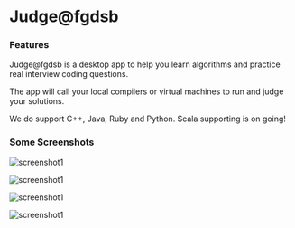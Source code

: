 Judge@fgdsb
======

### Features

Judge@fgdsb is a desktop app to help you learn algorithms and practice real interview coding questions.

The app will call your local compilers or virtual machines to run and judge your solutions.

We do support C++, Java, Ruby and Python. Scala supporting is on going!

### Some Screenshots

![screenshot1](https://farm8.staticflickr.com/7290/15776311024_629fd6a6ad_h.jpg)

![screenshot1](https://farm8.staticflickr.com/7440/16211374810_766908d8cb_h.jpg)

![screenshot1](https://farm8.staticflickr.com/7428/16212867557_9740abd95a_h.jpg)

![screenshot1](https://farm9.staticflickr.com/8624/16397851992_0c29cf83dc_h.jpg)

